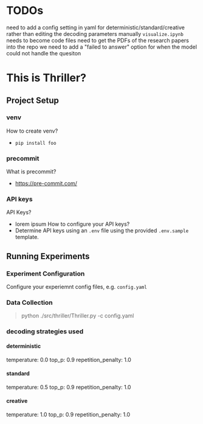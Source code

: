 # TODOs
need to add a config setting in yaml for deterministic/standard/creative rather than editing the decoding parameters manually
`visualize.ipynb` needs to become code files
need to get the PDFs of the research papers into the repo
we need to add a "failed to answer" option for when the model could not handle the quesiton

# This is Thriller?

## Project Setup

### venv
How to create venv?
 - `pip install foo`

### precommit
What is precommit?
- https://pre-commit.com/

### API keys
API Keys?
- lorem ipsum
How to configure your API keys?
- Determine API keys using an `.env` file using the provided `.env.sample` template.

## Running Experiments

### Experiment Configuration
Configure your experiemnt config files, e.g. `config.yaml`

### Data Collection
> python ./src/thriller/Thriller.py -c config.yaml


### decoding strategies used

#### deterministic
  temperature: 0.0
  top_p: 0.9
  repetition_penalty: 1.0

#### standard
  temperature: 0.5
  top_p: 0.9
  repetition_penalty: 1.0

#### creative
  temperature: 1.0
  top_p: 0.9
  repetition_penalty: 1.0

